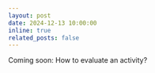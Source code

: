 ```yaml
---
layout: post
date: 2024-12-13 10:00:00
inline: true
related_posts: false
---
```


Coming soon: How to evaluate an activity?
